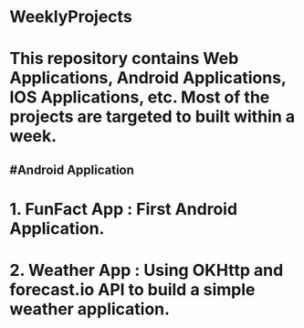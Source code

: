 # WeeklyProjects

 This repository contains Web Applications, Android Applications, IOS Applications, etc.
 Most of the projects are targeted to built within a week.  
==============================

#Android Application
---------

# 1. **FunFact App :** First Android Application.
# 2. **Weather App :** Using OKHttp and forecast.io API to build a simple weather application. 
	